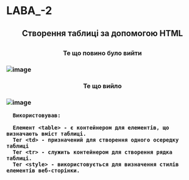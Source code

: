# LABA_-2
<h2 align="center"> Створення таблиці за допомогою HTML <h2>
  <h3 align="center"> Те що повино було вийти <h3>
  <img src="https://user-images.githubusercontent.com/100283662/163684512-1a8ac927-3df7-48db-9276-a82b6417d476.png" alt="image" border="0">
    <h3 align="center"> Те що вийло <h3>
     
 <img  src="https://user-images.githubusercontent.com/100283662/163684582-a08ec9ee-4e52-41ed-86c5-84cda1b4fd38.png" alt="image" border="0">

      Використовував:
      
      Елемент <table> - є контейнером для елементів, що визначають вміст таблиці.
      Тег <td> - призначений для створення одного осередку таблиці
      Тег <tr> - служить контейнером для створення рядка таблиці.
      Тег <style> - використовується для визначення стилів елементів веб-сторінки.
